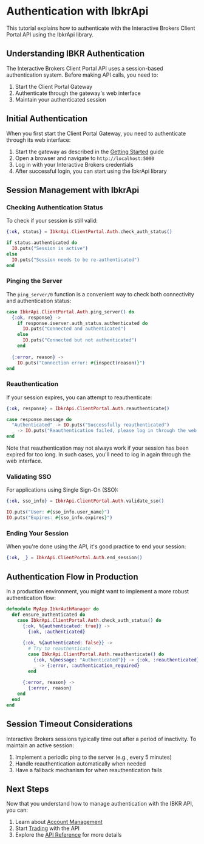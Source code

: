 # Authentication with IbkrApi

This tutorial explains how to authenticate with the Interactive Brokers Client Portal API using the IbkrApi library.

## Understanding IBKR Authentication

The Interactive Brokers Client Portal API uses a session-based authentication system. Before making API calls, you need to:

1. Start the Client Portal Gateway
2. Authenticate through the gateway's web interface
3. Maintain your authenticated session

## Initial Authentication

When you first start the Client Portal Gateway, you need to authenticate through its web interface:

1. Start the gateway as described in the [Getting Started](getting_started.html) guide
2. Open a browser and navigate to `http://localhost:5000`
3. Log in with your Interactive Brokers credentials
4. After successful login, you can start using the IbkrApi library

## Session Management with IbkrApi

### Checking Authentication Status

To check if your session is still valid:

```elixir
{:ok, status} = IbkrApi.ClientPortal.Auth.check_auth_status()

if status.authenticated do
  IO.puts("Session is active")
else
  IO.puts("Session needs to be re-authenticated")
end
```

### Pinging the Server

The `ping_server/0` function is a convenient way to check both connectivity and authentication status:

```elixir
case IbkrApi.ClientPortal.Auth.ping_server() do
  {:ok, response} ->
    if response.iserver.auth_status.authenticated do
      IO.puts("Connected and authenticated")
    else
      IO.puts("Connected but not authenticated")
    end
  
  {:error, reason} ->
    IO.puts("Connection error: #{inspect(reason)}")
end
```

### Reauthentication

If your session expires, you can attempt to reauthenticate:

```elixir
{:ok, response} = IbkrApi.ClientPortal.Auth.reauthenticate()

case response.message do
  "Authenticated" -> IO.puts("Successfully reauthenticated")
  _ -> IO.puts("Reauthentication failed, please log in through the web interface")
end
```

Note that reauthentication may not always work if your session has been expired for too long. In such cases, you'll need to log in again through the web interface.

### Validating SSO

For applications using Single Sign-On (SSO):

```elixir
{:ok, sso_info} = IbkrApi.ClientPortal.Auth.validate_sso()

IO.puts("User: #{sso_info.user_name}")
IO.puts("Expires: #{sso_info.expires}")
```

### Ending Your Session

When you're done using the API, it's good practice to end your session:

```elixir
{:ok, _} = IbkrApi.ClientPortal.Auth.end_session()
```

## Authentication Flow in Production

In a production environment, you might want to implement a more robust authentication flow:

```elixir
defmodule MyApp.IbkrAuthManager do
  def ensure_authenticated do
    case IbkrApi.ClientPortal.Auth.check_auth_status() do
      {:ok, %{authenticated: true}} ->
        {:ok, :authenticated}
        
      {:ok, %{authenticated: false}} ->
        # Try to reauthenticate
        case IbkrApi.ClientPortal.Auth.reauthenticate() do
          {:ok, %{message: "Authenticated"}} -> {:ok, :reauthenticated}
          _ -> {:error, :authentication_required}
        end
        
      {:error, reason} ->
        {:error, reason}
    end
  end
end
```

## Session Timeout Considerations

Interactive Brokers sessions typically time out after a period of inactivity. To maintain an active session:

1. Implement a periodic ping to the server (e.g., every 5 minutes)
2. Handle reauthentication automatically when needed
3. Have a fallback mechanism for when reauthentication fails

## Next Steps

Now that you understand how to manage authentication with the IBKR API, you can:

1. Learn about [Account Management](../how-to/account_management.html)
2. Start [Trading](../how-to/trading.html) with the API
3. Explore the [API Reference](../reference/api_reference.html) for more details
